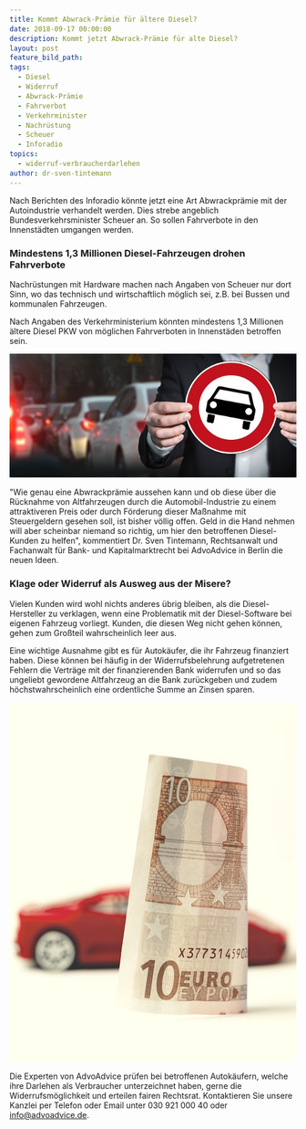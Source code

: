 ```yaml
---
title: Kommt Abwrack-Prämie für ältere Diesel?
date: 2018-09-17 00:00:00
description: Kommt jetzt Abwrack-Prämie für alte Diesel?
layout: post
feature_bild_path:
tags:
  - Diesel
  - Widerruf
  - Abwrack-Prämie
  - Fahrverbot
  - Verkehrminister
  - Nachrüstung
  - Scheuer
  - Inforadio
topics:
  - widerruf-verbraucherdarlehen
author: dr-sven-tintemann
---
```


Nach Berichten des Inforadio k&ouml;nnte jetzt eine Art Abwrackpr&auml;mie mit der Autoindustrie verhandelt werden. Dies strebe angeblich Bundesverkehrsminister Scheuer an. So sollen Fahrverbote in den Innenst&auml;dten umgangen werden.

### Mindestens 1,3 Millionen Diesel-Fahrzeugen drohen Fahrverbote

Nachr&uuml;stungen mit Hardware machen nach Angaben von Scheuer nur dort Sinn, wo das technisch und wirtschaftlich m&ouml;glich sei, z.B. bei Bussen und kommunalen Fahrzeugen.

Nach Angaben des Verkehrministerium k&ouml;nnten mindestens 1,3 Millionen &auml;ltere Diesel PKW von m&ouml;glichen Fahrverboten in Innenst&auml;den betroffen sein.

![](/uploads/auto-2679743-640-7.jpg)

"Wie genau eine Abwrackpr&auml;mie aussehen kann und ob diese &uuml;ber die R&uuml;cknahme von Altfahrzeugen durch die Automobil-Industrie zu einem attraktiveren Preis oder durch F&ouml;rderung dieser Ma&szlig;nahme mit Steuergeldern gesehen soll, ist bisher v&ouml;llig offen. Geld in die Hand nehmen will aber scheinbar niemand so richtig, um hier den betroffenen Diesel-Kunden zu helfen", kommentiert Dr. Sven Tintemann, Rechtsanwalt und Fachanwalt f&uuml;r Bank- und Kapitalmarktrecht bei AdvoAdvice in Berlin die neuen Ideen.

### Klage oder Widerruf als Ausweg aus der Misere?

Vielen Kunden wird wohl nichts anderes &uuml;brig bleiben, als die Diesel-Hersteller zu verklagen, wenn eine Problematik mit der Diesel-Software bei eigenen Fahrzeug vorliegt. Kunden, die diesen Weg nicht gehen k&ouml;nnen, gehen zum Gro&szlig;teil wahrscheinlich leer aus.

Eine wichtige Ausnahme gibt es f&uuml;r Autok&auml;ufer, die ihr Fahrzeug finanziert haben. Diese k&ouml;nnen bei h&auml;ufig in der Widerrufsbelehrung aufgetretenen Fehlern die Vertr&auml;ge mit der finanzierenden Bank widerrufen und so das ungeliebt gewordene Altfahrzeug an die Bank zur&uuml;ckgeben und zudem h&ouml;chstwahrscheinlich eine ordentliche Summe an Zinsen sparen.

![](/uploads/money-1925950-640-1.jpg)

Die Experten von AdvoAdvice pr&uuml;fen bei betroffenen Autok&auml;ufern, welche ihre Darlehen als Verbraucher unterzeichnet haben, gerne die Widerrufsm&ouml;glichkeit und erteilen fairen Rechtsrat. Kontaktieren Sie unsere Kanzlei per Telefon oder Email unter 030 921 000 40 oder info@advoadvice.de.

&nbsp;